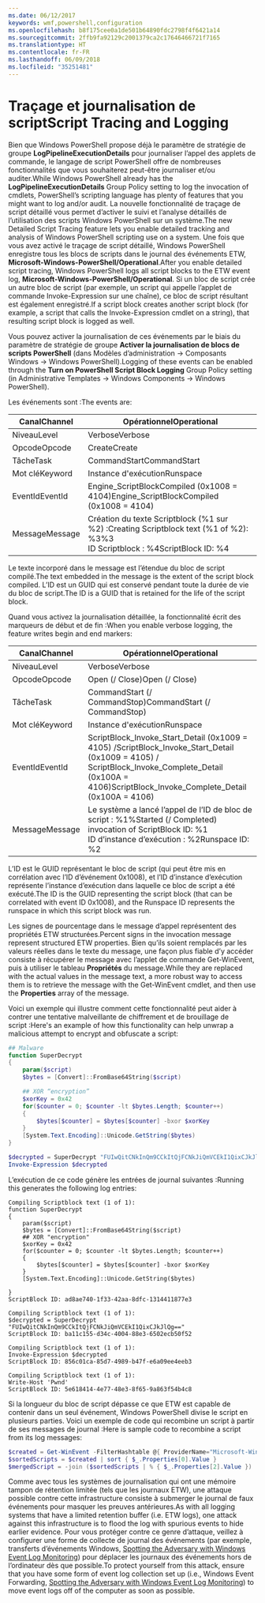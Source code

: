 ```yaml
---
ms.date: 06/12/2017
keywords: wmf,powershell,configuration
ms.openlocfilehash: b8f175cee0a1de501b64890fdc2798f4f6421a14
ms.sourcegitcommit: 2ffb9fa92129c2001379ca2c17646466721f7165
ms.translationtype: HT
ms.contentlocale: fr-FR
ms.lasthandoff: 06/09/2018
ms.locfileid: "35251481"
---
```

# <a name="script-tracing-and-logging"></a><span data-ttu-id="d895c-102">Traçage et journalisation de script</span><span class="sxs-lookup"><span data-stu-id="d895c-102">Script Tracing and Logging</span></span>

<span data-ttu-id="d895c-103">Bien que Windows PowerShell propose déjà le paramètre de stratégie de groupe **LogPipelineExecutionDetails** pour journaliser l’appel des applets de commande, le langage de script PowerShell offre de nombreuses fonctionnalités que vous souhaiterez peut-être journaliser et/ou auditer.</span><span class="sxs-lookup"><span data-stu-id="d895c-103">While Windows PowerShell already has the **LogPipelineExecutionDetails** Group Policy setting to log the invocation of cmdlets, PowerShell’s scripting language has plenty of features that you might want to log and/or audit.</span></span> <span data-ttu-id="d895c-104">La nouvelle fonctionnalité de traçage de script détaillé vous permet d’activer le suivi et l’analyse détaillés de l’utilisation des scripts Windows PowerShell sur un système.</span><span class="sxs-lookup"><span data-stu-id="d895c-104">The new Detailed Script Tracing feature lets you enable detailed tracking and analysis of Windows PowerShell scripting use on a system.</span></span> <span data-ttu-id="d895c-105">Une fois que vous avez activé le traçage de script détaillé, Windows PowerShell enregistre tous les blocs de scripts dans le journal des événements ETW, **Microsoft-Windows-PowerShell/Operational**.</span><span class="sxs-lookup"><span data-stu-id="d895c-105">After you enable detailed script tracing, Windows PowerShell logs all script blocks to the ETW event log, **Microsoft-Windows-PowerShell/Operational**.</span></span> <span data-ttu-id="d895c-106">Si un bloc de script crée un autre bloc de script (par exemple, un script qui appelle l’applet de commande Invoke-Expression sur une chaîne), ce bloc de script résultant est également enregistré.</span><span class="sxs-lookup"><span data-stu-id="d895c-106">If a script block creates another script block (for example, a script that calls the Invoke-Expression cmdlet on a string), that resulting script block is logged as well.</span></span>

<span data-ttu-id="d895c-107">Vous pouvez activer la journalisation de ces événements par le biais du paramètre de stratégie de groupe **Activer la journalisation de blocs de scripts PowerShell** (dans Modèles d’administration -> Composants Windows -> Windows PowerShell).</span><span class="sxs-lookup"><span data-stu-id="d895c-107">Logging of these events can be enabled through the **Turn on PowerShell Script Block Logging** Group Policy setting (in Administrative Templates -> Windows Components -> Windows PowerShell).</span></span>

<span data-ttu-id="d895c-108">Les événements sont :</span><span class="sxs-lookup"><span data-stu-id="d895c-108">The events are:</span></span>

| <span data-ttu-id="d895c-109">Canal</span><span class="sxs-lookup"><span data-stu-id="d895c-109">Channel</span></span> | <span data-ttu-id="d895c-110">Opérationnel</span><span class="sxs-lookup"><span data-stu-id="d895c-110">Operational</span></span>                                 |
|---------|---------------------------------------------|
| <span data-ttu-id="d895c-111">Niveau</span><span class="sxs-lookup"><span data-stu-id="d895c-111">Level</span></span>   | <span data-ttu-id="d895c-112">Verbose</span><span class="sxs-lookup"><span data-stu-id="d895c-112">Verbose</span></span>                                     |
| <span data-ttu-id="d895c-113">Opcode</span><span class="sxs-lookup"><span data-stu-id="d895c-113">Opcode</span></span>  | <span data-ttu-id="d895c-114">Create</span><span class="sxs-lookup"><span data-stu-id="d895c-114">Create</span></span>                                      |
| <span data-ttu-id="d895c-115">Tâche</span><span class="sxs-lookup"><span data-stu-id="d895c-115">Task</span></span>    | <span data-ttu-id="d895c-116">CommandStart</span><span class="sxs-lookup"><span data-stu-id="d895c-116">CommandStart</span></span>                                |
| <span data-ttu-id="d895c-117">Mot clé</span><span class="sxs-lookup"><span data-stu-id="d895c-117">Keyword</span></span> | <span data-ttu-id="d895c-118">Instance d'exécution</span><span class="sxs-lookup"><span data-stu-id="d895c-118">Runspace</span></span>                                    |
| <span data-ttu-id="d895c-119">EventId</span><span class="sxs-lookup"><span data-stu-id="d895c-119">EventId</span></span> | <span data-ttu-id="d895c-120">Engine_ScriptBlockCompiled (0x1008 = 4104)</span><span class="sxs-lookup"><span data-stu-id="d895c-120">Engine_ScriptBlockCompiled (0x1008 = 4104)</span></span>  |
| <span data-ttu-id="d895c-121">Message</span><span class="sxs-lookup"><span data-stu-id="d895c-121">Message</span></span> | <span data-ttu-id="d895c-122">Création du texte Scriptblock (%1 sur %2) :</span><span class="sxs-lookup"><span data-stu-id="d895c-122">Creating Scriptblock text (%1 of %2):</span></span> </br> <span data-ttu-id="d895c-123">%3</span><span class="sxs-lookup"><span data-stu-id="d895c-123">%3</span></span> </br> <span data-ttu-id="d895c-124">ID Scriptblock : %4</span><span class="sxs-lookup"><span data-stu-id="d895c-124">ScriptBlock ID: %4</span></span> |


<span data-ttu-id="d895c-125">Le texte incorporé dans le message est l’étendue du bloc de script compilé.</span><span class="sxs-lookup"><span data-stu-id="d895c-125">The text embedded in the message is the extent of the script block compiled.</span></span> <span data-ttu-id="d895c-126">L’ID est un GUID qui est conservé pendant toute la durée de vie du bloc de script.</span><span class="sxs-lookup"><span data-stu-id="d895c-126">The ID is a GUID that is retained for the life of the script block.</span></span>

<span data-ttu-id="d895c-127">Quand vous activez la journalisation détaillée, la fonctionnalité écrit des marqueurs de début et de fin :</span><span class="sxs-lookup"><span data-stu-id="d895c-127">When you enable verbose logging, the feature writes begin and end markers:</span></span>

| <span data-ttu-id="d895c-128">Canal</span><span class="sxs-lookup"><span data-stu-id="d895c-128">Channel</span></span> | <span data-ttu-id="d895c-129">Opérationnel</span><span class="sxs-lookup"><span data-stu-id="d895c-129">Operational</span></span>                                            |
|---------|--------------------------------------------------------|
| <span data-ttu-id="d895c-130">Niveau</span><span class="sxs-lookup"><span data-stu-id="d895c-130">Level</span></span>   | <span data-ttu-id="d895c-131">Verbose</span><span class="sxs-lookup"><span data-stu-id="d895c-131">Verbose</span></span>                                                |
| <span data-ttu-id="d895c-132">Opcode</span><span class="sxs-lookup"><span data-stu-id="d895c-132">Opcode</span></span>  | <span data-ttu-id="d895c-133">Open (/ Close)</span><span class="sxs-lookup"><span data-stu-id="d895c-133">Open (/ Close)</span></span>                                         |
| <span data-ttu-id="d895c-134">Tâche</span><span class="sxs-lookup"><span data-stu-id="d895c-134">Task</span></span>    | <span data-ttu-id="d895c-135">CommandStart (/ CommandStop)</span><span class="sxs-lookup"><span data-stu-id="d895c-135">CommandStart (/ CommandStop)</span></span>                           |
| <span data-ttu-id="d895c-136">Mot clé</span><span class="sxs-lookup"><span data-stu-id="d895c-136">Keyword</span></span> | <span data-ttu-id="d895c-137">Instance d'exécution</span><span class="sxs-lookup"><span data-stu-id="d895c-137">Runspace</span></span>                                               |
| <span data-ttu-id="d895c-138">EventId</span><span class="sxs-lookup"><span data-stu-id="d895c-138">EventId</span></span> | <span data-ttu-id="d895c-139">ScriptBlock\_Invoke\_Start\_Detail (0x1009 = 4105) /</span><span class="sxs-lookup"><span data-stu-id="d895c-139">ScriptBlock\_Invoke\_Start\_Detail (0x1009 = 4105) /</span></span> </br> <span data-ttu-id="d895c-140">ScriptBlock\_Invoke\_Complete\_Detail (0x100A = 4106)</span><span class="sxs-lookup"><span data-stu-id="d895c-140">ScriptBlock\_Invoke\_Complete\_Detail (0x100A = 4106)</span></span> |
| <span data-ttu-id="d895c-141">Message</span><span class="sxs-lookup"><span data-stu-id="d895c-141">Message</span></span> | <span data-ttu-id="d895c-142">Le système a lancé l’appel de l’ID de bloc de script : %1%</span><span class="sxs-lookup"><span data-stu-id="d895c-142">Started (/ Completed) invocation of ScriptBlock ID: %1</span></span> </br> <span data-ttu-id="d895c-143">ID d’instance d’exécution : %2</span><span class="sxs-lookup"><span data-stu-id="d895c-143">Runspace ID: %2</span></span> |

<span data-ttu-id="d895c-144">L’ID est le GUID représentant le bloc de script (qui peut être mis en corrélation avec l’ID d’événement 0x1008), et l’ID d’instance d’exécution représente l’instance d’exécution dans laquelle ce bloc de script a été exécuté.</span><span class="sxs-lookup"><span data-stu-id="d895c-144">The ID is the GUID representing the script block (that can be correlated with event ID 0x1008), and the Runspace ID represents the runspace in which this script block was run.</span></span>

<span data-ttu-id="d895c-145">Les signes de pourcentage dans le message d’appel représentent des propriétés ETW structurées.</span><span class="sxs-lookup"><span data-stu-id="d895c-145">Percent signs in the invocation message represent structured ETW properties.</span></span> <span data-ttu-id="d895c-146">Bien qu’ils soient remplacés par les valeurs réelles dans le texte du message, une façon plus fiable d’y accéder consiste à récupérer le message avec l’applet de commande Get-WinEvent, puis à utiliser le tableau **Propriétés** du message.</span><span class="sxs-lookup"><span data-stu-id="d895c-146">While they are replaced with the actual values in the message text, a more robust way to access them is to retrieve the message with the Get-WinEvent cmdlet, and then use the **Properties** array of the message.</span></span>

<span data-ttu-id="d895c-147">Voici un exemple qui illustre comment cette fonctionnalité peut aider à contrer une tentative malveillante de chiffrement et de brouillage de script :</span><span class="sxs-lookup"><span data-stu-id="d895c-147">Here's an example of how this functionality can help unwrap a malicious attempt to encrypt and obfuscate a script:</span></span>

```powershell
## Malware
function SuperDecrypt
{
    param($script)
    $bytes = [Convert]::FromBase64String($script)

    ## XOR “encryption”
    $xorKey = 0x42
    for($counter = 0; $counter -lt $bytes.Length; $counter++)
    {
        $bytes[$counter] = $bytes[$counter] -bxor $xorKey
    }
    [System.Text.Encoding]::Unicode.GetString($bytes)
}

$decrypted = SuperDecrypt "FUIwQitCNkInQm9CCkItQjFCNkJiQmVCEkI1QixCJkJlQg=="
Invoke-Expression $decrypted
```

<span data-ttu-id="d895c-148">L’exécution de ce code génère les entrées de journal suivantes :</span><span class="sxs-lookup"><span data-stu-id="d895c-148">Running this generates the following log entries:</span></span>

```
Compiling Scriptblock text (1 of 1):
function SuperDecrypt
{
    param($script)
    $bytes = [Convert]::FromBase64String($script)
    ## XOR "encryption"
    $xorKey = 0x42
    for($counter = 0; $counter -lt $bytes.Length; $counter++)
    {
        $bytes[$counter] = $bytes[$counter] -bxor $xorKey
    }
    [System.Text.Encoding]::Unicode.GetString($bytes)

}
ScriptBlock ID: ad8ae740-1f33-42aa-8dfc-1314411877e3

Compiling Scriptblock text (1 of 1):
$decrypted = SuperDecrypt "FUIwQitCNkInQm9CCkItQjFCNkJiQmVCEkI1QixCJkJlQg=="
ScriptBlock ID: ba11c155-d34c-4004-88e3-6502ecb50f52

Compiling Scriptblock text (1 of 1):
Invoke-Expression $decrypted
ScriptBlock ID: 856c01ca-85d7-4989-b47f-e6a09ee4eeb3

Compiling Scriptblock text (1 of 1):
Write-Host 'Pwnd'
ScriptBlock ID: 5e618414-4e77-48e3-8f65-9a863f54b4c8
```

Si la longueur du bloc de script dépasse ce que ETW est capable de contenir dans un seul événement, Windows PowerShell divise le script en plusieurs parties. <span data-ttu-id="d895c-150">Voici un exemple de code qui recombine un script à partir de ses messages de journal :</span><span class="sxs-lookup"><span data-stu-id="d895c-150">Here is sample code to recombine a script from its log messages:</span></span>

```powershell
$created = Get-WinEvent -FilterHashtable @{ ProviderName="Microsoft-Windows-PowerShell"; Id = 4104 } | Where-Object { $_.<...> }
$sortedScripts = $created | sort { $_.Properties[0].Value }
$mergedScript = -join ($sortedScripts | % { $_.Properties[2].Value })
```

<span data-ttu-id="d895c-151">Comme avec tous les systèmes de journalisation qui ont une mémoire tampon de rétention limitée (tels que les journaux ETW), une attaque possible contre cette infrastructure consiste à submerger le journal de faux événements pour masquer les preuves antérieures.</span><span class="sxs-lookup"><span data-stu-id="d895c-151">As with all logging systems that have a limited retention buffer (i.e. ETW logs), one attack against this infrastructure is to flood the log with spurious events to hide earlier evidence.</span></span> <span data-ttu-id="d895c-152">Pour vous protéger contre ce genre d’attaque, veillez à configurer une forme de collecte de journal des événements (par exemple, transferts d’événements Windows, [Spotting the Adversary with Windows Event Log Monitoring](https://www.iad.gov/iad/library/reports/spotting-the-adversary-with-windows-event-log-monitoring.cfm)) pour déplacer les journaux des événements hors de l’ordinateur dès que possible.</span><span class="sxs-lookup"><span data-stu-id="d895c-152">To protect yourself from this attack, ensure that you have some form of event log collection set up (i.e., Windows Event Forwarding, [Spotting the Adversary with Windows Event Log Monitoring](https://www.iad.gov/iad/library/reports/spotting-the-adversary-with-windows-event-log-monitoring.cfm)) to move event logs off of the computer as soon as possible.</span></span>
